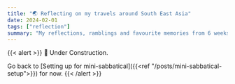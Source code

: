 ```yaml
---
title: "🌏 Reflecting on my travels around South East Asia"
date: 2024-02-01
tags: ["reflection"]
summary: "My reflections, ramblings and favourite memories from 6 weeks of travel around South East Asia"
---
```


{{< alert >}}
🚧 Under Construction.

Go back to [Setting up for mini-sabbatical]({{<ref "/posts/mini-sabbatical-setup">}}) for now.
{{< /alert >}}
